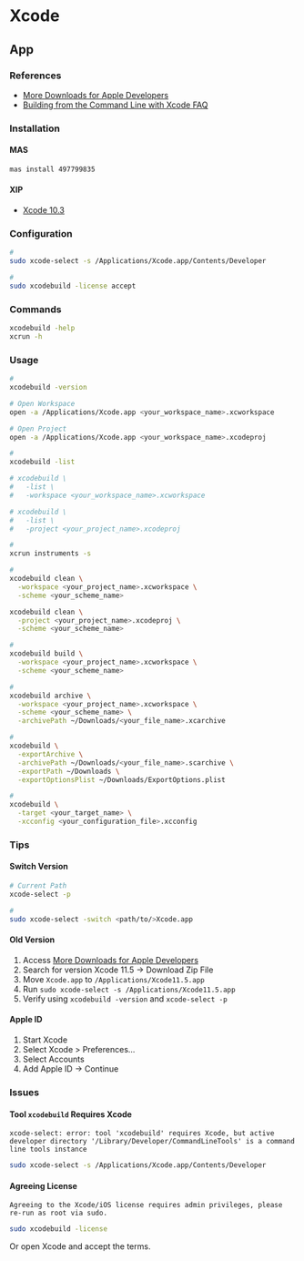 # Xcode

<!--
https://medium.com/@marksiu/how-to-build-ios-project-with-command-82f20fda5ec5

https://blog.process-one.net/using-a-local-development-trusted-ca-on-macos/
-->

## App

### References

- [More Downloads for Apple Developers](https://developer.apple.com/download/more/?name=Xcode)
- [Building from the Command Line with Xcode FAQ](https://developer.apple.com/library/archive/technotes/tn2339/_index.html)

### Installation

#### MAS

```sh
mas install 497799835
```

#### XIP

- [Xcode 10.3](https://developer.apple.com/services-account/download?path=/Developer_Tools/Xcode_10.3/Xcode_10.3.xip)

### Configuration

```sh
#
sudo xcode-select -s /Applications/Xcode.app/Contents/Developer

#
sudo xcodebuild -license accept
```

### Commands

```sh
xcodebuild -help
xcrun -h
```

### Usage

```sh
#
xcodebuild -version

# Open Workspace
open -a /Applications/Xcode.app <your_workspace_name>.xcworkspace

# Open Project
open -a /Applications/Xcode.app <your_workspace_name>.xcodeproj

#
xcodebuild -list

# xcodebuild \
#   -list \
#   -workspace <your_workspace_name>.xcworkspace

# xcodebuild \
#   -list \
#   -project <your_project_name>.xcodeproj

#
xcrun instruments -s

#
xcodebuild clean \
  -workspace <your_project_name>.xcworkspace \
  -scheme <your_scheme_name>

xcodebuild clean \
  -project <your_project_name>.xcodeproj \
  -scheme <your_scheme_name>

#
xcodebuild build \
  -workspace <your_project_name>.xcworkspace \
  -scheme <your_scheme_name>

#
xcodebuild archive \
  -workspace <your_project_name>.xcworkspace \
  -scheme <your_scheme_name> \
  -archivePath ~/Downloads/<your_file_name>.xcarchive

#
xcodebuild \
  -exportArchive \
  -archivePath ~/Downloads/<your_file_name>.scarchive \
  -exportPath ~/Downloads \
  -exportOptionsPlist ~/Downloads/ExportOptions.plist

#
xcodebuild \
  -target <your_target_name> \
  -xcconfig <your_configuration_file>.xcconfig
```

### Tips

#### Switch Version

```sh
# Current Path
xcode-select -p

#
sudo xcode-select -switch <path/to/>Xcode.app
```

#### Old Version

1. Access [More Downloads for Apple Developers](https://developer.apple.com/download/more/)
2. Search for version Xcode 11.5 -> Download Zip File
3. Move `Xcode.app` to `/Applications/Xcode11.5.app`
4. Run `sudo xcode-select -s /Applications/Xcode11.5.app`
5. Verify using `xcodebuild -version` and `xcode-select -p`

#### Apple ID

1. Start Xcode
2. Select Xcode > Preferences...
3. Select Accounts
4. Add Apple ID -> Continue

<!-- ####

https://stackoverflow.com/questions/3648764/editing-the-iphone-simulator-hosts-file -->

<!-- ####

1. Open Keychain Access
2. Select Keychain Access -> Certificate Assistant -> Request a Certificate From a Certificate Authority...
3.

https://ioscodesigning.com/generating-code-signing-files/ -->

<!-- #### iOS Development Certificate

```sh
open ios/Runner.xcworkspace
``` -->

### Issues

#### Tool `xcodebuild` Requires Xcode

```log
xcode-select: error: tool 'xcodebuild' requires Xcode, but active developer directory '/Library/Developer/CommandLineTools' is a command line tools instance
```

```sh
sudo xcode-select -s /Applications/Xcode.app/Contents/Developer
```

#### Agreeing License

```log
Agreeing to the Xcode/iOS license requires admin privileges, please re-run as root via sudo.
```

```sh
sudo xcodebuild -license
```

Or open Xcode and accept the terms.

<!-- ####

```log
error: No profiles for 'xxx.xxx.xxx.xxx.xxx' were found: Xcode couldn't find any iOS App Development provisioning profiles matching 'xxx.xxx.xxx.xxx.xxx'. Automatic signing is disabled and unable to generate a profile. To enable automatic signing, pass -allowProvisioningUpdates to xcodebuild. (in target 'xxx-xxx-xxx')
```

TODO -->
